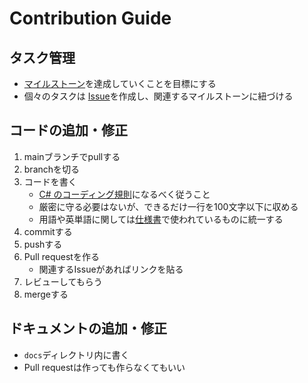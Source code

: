 # Contribution Guide

## タスク管理

- [マイルストーン](https://github.com/d-maru/Strikelike/milestones)を達成していくことを目標にする
- 個々のタスクは [Issue](https://github.com/d-maru/Strikelike/issues)を作成し、関連するマイルストーンに紐づける

## コードの追加・修正

1. mainブランチでpullする
2. branchを切る
3. コードを書く
    - [C# のコーディング規則](https://docs.microsoft.com/ja-jp/dotnet/csharp/fundamentals/coding-style/coding-conventions#naming-conventions)になるべく従うこと
    - 厳密に守る必要はないが、できるだけ一行を100文字以下に収める
    - 用語や英単語に関しては[仕様書](specification/)で使われているものに統一する
4. commitする
5. pushする
6. Pull requestを作る
    - 関連するIssueがあればリンクを貼る
7. レビューしてもらう
8. mergeする

## ドキュメントの追加・修正

- `docs`ディレクトリ内に書く
- Pull requestは作っても作らなくてもいい
